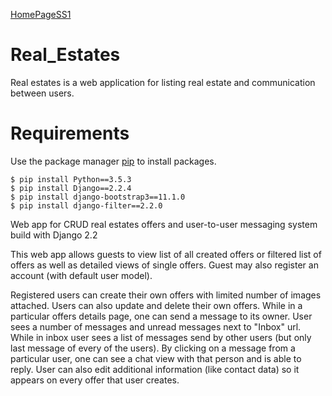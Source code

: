 [HomePageSS1](/ss1.PNG)

# Real_Estates

Real estates is a web application for listing real estate and communication between users.

# Requirements

Use the package manager [pip](https://pip.pypa.io/en/stable/) to install packages.
```
$ pip install Python==3.5.3
$ pip install Django==2.2.4
$ pip install django-bootstrap3==11.1.0
$ pip install django-filter==2.2.0
```

Web app for CRUD real estates offers and user-to-user messaging system build with Django 2.2

This web app allows guests to view list of all created offers or filtered list of offers as well as detailed views of single offers.
Guest may also register an account (with default user model).

Registered users can create their own offers with limited number of images attached. Users can also update and delete their own offers. 
While in a particular offers details page, one can send a message to its owner. 
User sees a number of messages and unread messages next to "Inbox" url. While in inbox user sees a list of messages send by other users
(but only last message of every of the users). By clicking on a message from a particular user, one can see a chat view with that person
and is able to reply.
User can also edit additional information (like contact data) so it appears on every offer that user creates.

